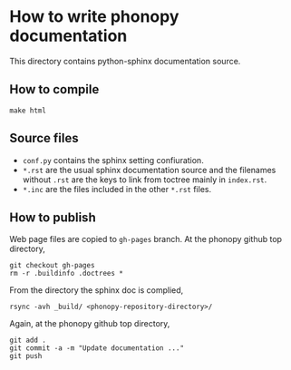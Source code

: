 # How to write phonopy documentation

This directory contains python-sphinx documentation source.

## How to compile

```
make html
```

## Source files

* `conf.py` contains the sphinx setting confiuration.
* `*.rst` are the usual sphinx documentation source and the filenames without `.rst` are the keys to link from toctree mainly in `index.rst`.
* `*.inc` are the files included in the other `*.rst` files.

## How to publish

Web page files are copied to `gh-pages` branch. At the phonopy github top directory,
```
git checkout gh-pages
rm -r .buildinfo .doctrees *
```

From the directory the sphinx doc is complied,
```
rsync -avh _build/ <phonopy-repository-directory>/
```

Again, at the phonopy github top directory,
```
git add .
git commit -a -m "Update documentation ..."
git push
```

